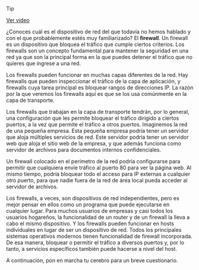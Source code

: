 > [!TIP]  
> [Ver video](https://youtu.be/CwYHozSHNTw)

¿Conoces cuál es el dispositivo de red del que todavía no hemos hablado y con el que probablemente estés muy familiarizado? El **firewall**. Un firewall es un dispositivo que bloquea el tráfico que cumple ciertos criterios. Los firewalls son un concepto fundamental para mantener la seguridad en una red ya que son la principal forma en la que puedes detener el tráfico que no quieres que ingrese a una red.

Los firewalls pueden funcionar en muchas capas diferentes de la red. Hay firewalls que pueden inspeccionar el tráfico de la capa de aplicación, y firewalls cuya tarea principal es bloquear rangos de direcciones IP. La razón por la que veremos los firewalls aquí es que se los usa comúnmente en la capa de transporte.

Los firewalls que trabajan en la capa de transporte tendrán, por lo general, una configuración que les permite bloquear el tráfico dirigido a ciertos puertos, a la vez que permite el tráfico a otros puertos. Imaginemos la red de una pequeña empresa. Esta pequeña empresa podría tener un servidor que aloja múltiples servicios de red. Este servidor podría tener un servidor web que aloja el sitio web de la empresa, y que además funciona como servidor de archivos para documentos internos confidenciales.

Un firewall colocado en el perímetro de la red podría configurarse para permitir que cualquiera envíe tráfico al puerto 80 para ver la página web. Al mismo tiempo, podría bloquear todo el acceso para IP externas a cualquier otro puerto, para que nadie fuera de la red de área local pueda acceder al servidor de archivos.

Los firewalls, a veces, son dispositivos de red independientes, pero es mejor pensar en ellos como un programa que puede ejecutarse en cualquier lugar. Para muchos usuarios de empresas y casi todos los usuarios hogareños, la funcionalidad de un router y de un firewall la lleva a cabo el mismo dispositivo. Y los firewalls pueden funcionar en hosts individuales en lugar de ser un dispositivo de red. Todos los principales sistemas operativos modernos tienen funcionalidad de firewall incorporada. De esa manera, bloquear o permitir el tráfico a diversos puertos y, por lo tanto, a servicios específicos también puede hacerse a nivel del host.

A continuación, pon en marcha tu cerebro para un breve cuestionario.
